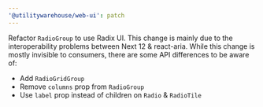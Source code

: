 ```yaml
---
'@utilitywarehouse/web-ui': patch
---
```


Refactor `RadioGroup` to use Radix UI. This change is mainly due to the interoperability problems between Next 12 & react-aria. While this change is mostly invisible to consumers, there are some API differences to be aware of:

- Add `RadioGridGroup`
- Remove `columns` prop from `RadioGroup`
- Use `label` prop instead of children on `Radio` & `RadioTile`
